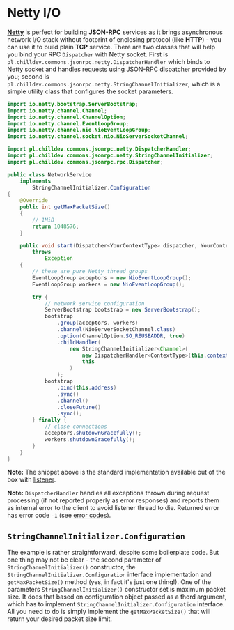 <!---
# This file is part of the ChillDev-Commons.
#
# @license http://mit-license.org/ The MIT license
# @copyright 2016 © by Rafał Wrzeszcz - Wrzasq.pl.
-->

# Netty I/O

[**Netty**](http://netty.io) is perfect for building **JSON-RPC** services as it brings asynchronous network I/O stack without footprint of enclosing protocol (like **HTTP**) - you can use it to build plain **TCP** service. There are two classes that will help you bind your RPC `Dispatcher` with Netty socket. First is `pl.chilldev.commons.jsonrpc.netty.DispatcherHandler` which binds to Netty socket and handles requests using JSON-RPC dispatcher provided by you; second is `pl.chilldev.commons.jsonrpc.netty.StringChannelInitializer`, which is a simple utility class that configures the socket parameters.

```java
import io.netty.bootstrap.ServerBootstrap;
import io.netty.channel.Channel;
import io.netty.channel.ChannelOption;
import io.netty.channel.EventLoopGroup;
import io.netty.channel.nio.NioEventLoopGroup;
import io.netty.channel.socket.nio.NioServerSocketChannel;

import pl.chilldev.commons.jsonrpc.netty.DispatcherHandler;
import pl.chilldev.commons.jsonrpc.netty.StringChannelInitializer;
import pl.chilldev.commons.jsonrpc.rpc.Dispatcher;

public class NetworkService
    implements
        StringChannelInitializer.Configuration
{
    @Override
    public int getMaxPacketSize()
    {
        // 1MiB
        return 1048576;
    }

    public void start(Dispatcher<YourContextType> dispatcher, YourContextType context)
        throws
            Exception
    {
        // these are pure Netty thread groups
        EventLoopGroup acceptors = new NioEventLoopGroup();
        EventLoopGroup workers = new NioEventLoopGroup();

        try {
            // network service configuration
            ServerBootstrap bootstrap = new ServerBootstrap();
            bootstrap
                .group(acceptors, workers)
                .channel(NioServerSocketChannel.class)
                .option(ChannelOption.SO_REUSEADDR, true)
                .childHandler(
                    new StringChannelInitializer<Channel>(
                        new DispatcherHandler<ContextType>(this.context, this.dispatcher),
                        this
                    )
                );
            bootstrap
                .bind(this.address)
                .sync()
                .channel()
                .closeFuture()
                .sync();
        } finally {
            // close connections
            acceptors.shutdownGracefully();
            workers.shutdownGracefully();
        }
    }
}
```

**Note:** The snippet above is the standard implementation available out of the box with <a href="./listener.html">listener</a>.

**Note:** `DispatcherHandler` handles all exceptions thrown during request processing (if not reported properly as error responses) and reports them as internal error to the client to avoid listener thread to die. Returned error has error code `-1` (see <a href="./rpc.html">error codes</a>).

## `StringChannelInitializer.Configuration`

The example is rather straightforward, despite some boilerplate code. But one thing may not be clear - the second parameter of `StringChannelInitializer()` constructor, the `StringChannelInitializer.Configuration` interface implementation and `getMaxPacketSize()` method (yes, in fact it's just one thing!). One of the parameters `StringChannelInitializer()` constructor set is maximum packet size. It does that based on configuration object passed as a thord argument, which has to implement `StringChannelInitializer.Configuration` interface. All you need to do is simply implement the `getMaxPacketSize()` that will return your desired packet size limit.

